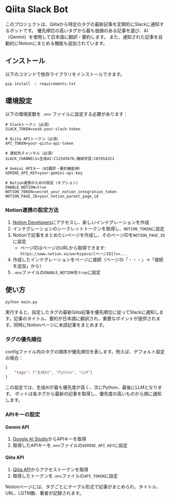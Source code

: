 # Qiita Slack Bot

このプロジェクトは、Qiitaから特定のタグの最新記事を定期的にSlackに通知するボットです。
優先順位の高いタグから最も価値のある記事を選び、AI（Gemini）を使用して日本語に翻訳・要約します。
また、通知された記事を自動的にNotionにまとめる機能も追加されています。

## インストール

以下のコマンドで依存ライブラリをインストールできます。

```bash
pip install -r requirements.txt

```

## 環境設定

以下の環境変数を `.env` ファイルに設定する必要があります：

```
# Slackトークン（必須）
SLACK_TOKEN=xoxb-your-slack-token

# Qiita APIトークン（必須）
API_TOKEN=your-qiita-api-token

# 通知先チャンネル（必須）
SLACK_CHANNELS=生成AI:C12345678,機械学習:C87654321

# Gemini APIキー（AI翻訳・要約機能用）
GEMINI_API_KEY=your-gemini-api-key

# Notion連携のための設定（オプション）
ENABLE_NOTION=true
NOTION_TOKEN=secret_your_notion_integration_token
NOTION_PAGE_ID=your_notion_parent_page_id
```

### Notion連携の設定方法

1. [Notion Developers](https://developers.notion.com/)にアクセスし、新しいインテグレーションを作成
2. インテグレーションのシークレットトークンを取得し、`NOTION_TOKEN`に設定
3. Notionで記事をまとめたいページを作成し、そのページIDを`NOTION_PAGE_ID`に設定
   - ページIDはページのURLから取得できます: `https://www.notion.so/workspace/[ページID]?v=...`
4. 作成したインテグレーションをページに接続（ページの「・・・」→「接続を追加」から）
5. `.env`ファイルの`ENABLE_NOTION`を`true`に設定

## 使い方

```bash
python main.py
```

実行すると、設定したタグの最新Qiita記事を優先順位に従ってSlackに通知します。記事のタイトル、要約が日本語に翻訳され、重要なポイントが提供されます。同時にNotionページに未読記事をまとめます。

### タグの優先順位

configファイル内のタグの順序が優先順位を表します。例えば、デフォルト設定の場合：

```json
{
    "tags": ["生成AI", "Python", "LLM"]
}
```

この設定では、生成AIが最も優先度が高く、次にPython、最後にLLMとなります。
ボットは各タグから最新の記事を取得し、優先度の高いものから順に通知します。

### APIキーの設定

#### Gemini API
1. [Google AI Studio](https://makersuite.google.com/app/apikey)からAPIキーを取得
2. 取得したAPIキーを`.env`ファイルの`GEMINI_API_KEY`に設定

#### Qiita API
1. [Qiita API](https://qiita.com/api/v2/docs)からアクセストークンを取得
2. 取得したトークンを`.env`ファイルの`API_TOKEN`に設定

Notionページには、タグごとにテーブル形式で記事がまとめられ、タイトル、URL、LGTM数、著者が記録されます。
